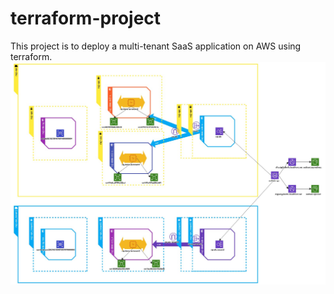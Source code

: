 # terraform-project
This project is to deploy a multi-tenant SaaS application on AWS using terraform.
![alt text](https://github.com/Sodhani/terraform-project/blob/master/Terraform_Project_Diagram.jpg?raw=true)
